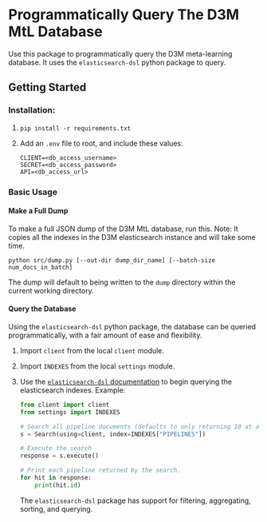 # Programmatically Query The D3M MtL Database 

Use this package to programmatically query the D3M meta-learning database. It uses the `elasticsearch-dsl` python package to query.

## Getting Started

### Installation:

1.  ```shell
    pip install -r requirements.txt
    ```

1.  Add an `.env` file to root, and include these values:

    ```env
    CLIENT=<db_access_username>
    SECRET=<db_access_password>
    API=<db_access_url>
    ```

### Basic Usage

#### Make a Full Dump

To make a full JSON dump of the D3M MtL database, run this. Note: It copies all the indexes in the D3M elasticsearch instance and will take some time.

```shell
python src/dump.py [--out-dir dump_dir_name] [--batch-size num_docs_in_batch]
```

The dump will default to being written to the `dump` directory within the current working directory.

#### Query the Database

Using the `elasticsearch-dsl` python package, the database can be queried programmatically, with a fair amount of ease and flexibility.

1.  Import `client` from the local `client` module.
1.  Import `INDEXES` from the local `settings` module.
1.  Use the [`elasticsearch-dsl` documentation](https://elasticsearch-dsl.readthedocs.io/en/latest/search_dsl.html) to begin querying the elasticsearch indexes. Example:
    
    ```python
    from client import client
    from settings import INDEXES

    # Search all pipeline documents (defaults to only returning 10 at a time max)
    s = Search(using=client, index=INDEXES["PIPELINES"])

    # Execute the search
    response = s.execute()

    # Print each pipeline returned by the search.
    for hit in response:
        print(hit.id)
    ```

    The `elasticsearch-dsl` package has support for filtering, aggregating, sorting, and querying.